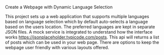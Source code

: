 
Create a Webpage with Dynamic Language Selection 

This project sets up a web application that supports multiple languages based on language selection which by default auto-selects a language based on the users location. 
The preferred languages are kept in separate JSON files. A mock service is integrated to understand how the interface works  https://jsonplaceholder.typicode.com/posts. 
This api will returns a list of posts which can be used in your web page. There are options to keep the webpage user friendly with various layouts offered. 
